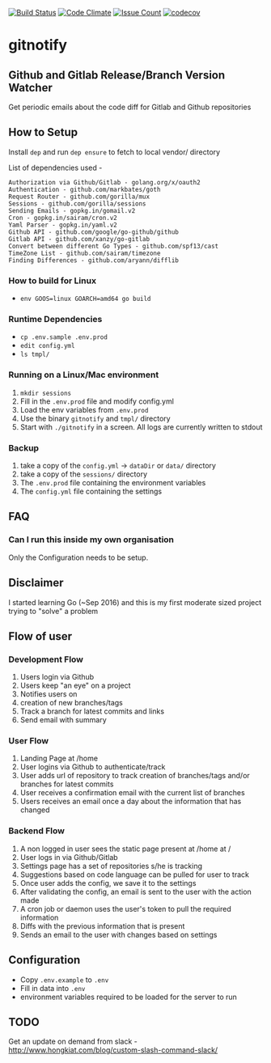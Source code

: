 [![Build Status](https://travis-ci.org/sairam/gitnotify.svg?branch=master)](https://travis-ci.org/sairam/gitnotify)
[![Code Climate](https://codeclimate.com/github/sairam/gitnotify/badges/gpa.svg)](https://codeclimate.com/github/sairam/gitnotify)
[![Issue Count](https://codeclimate.com/github/sairam/gitnotify/badges/issue_count.svg)](https://codeclimate.com/github/sairam/gitnotify)
[![codecov](https://codecov.io/gh/sairam/gitnotify/branch/master/graph/badge.svg)](https://codecov.io/gh/sairam/gitnotify)


# gitnotify
## Github and Gitlab Release/Branch Version Watcher
Get periodic emails about the code diff for Gitlab and Github repositories

## How to Setup
Install `dep` and run `dep ensure` to fetch to local vendor/ directory

List of dependencies used -
```
Authorization via Github/Gitlab - golang.org/x/oauth2
Authentication - github.com/markbates/goth
Request Router - github.com/gorilla/mux
Sessions - github.com/gorilla/sessions
Sending Emails - gopkg.in/gomail.v2
Cron - gopkg.in/sairam/cron.v2
Yaml Parser - gopkg.in/yaml.v2
Github API - github.com/google/go-github/github
Gitlab API - github.com/xanzy/go-gitlab
Convert between different Go Types - github.com/spf13/cast
TimeZone List - github.com/sairam/timezone
Finding Differences - github.com/aryann/difflib
```

### How to build for Linux
* `env GOOS=linux GOARCH=amd64 go build`

### Runtime Dependencies
* `cp .env.sample .env.prod`
* `edit config.yml`
* `ls tmpl/`

### Running on a Linux/Mac environment
1. `mkdir sessions`
1. Fill in the `.env.prod` file and modify config.yml
1. Load the env variables from `.env.prod`
1. Use the binary `gitnotify` and `tmpl/` directory
1. Start with `./gitnotify` in a screen. All logs are currently written to stdout

### Backup
1. take a copy of the `config.yml` -> `dataDir` or `data/` directory
1. take a copy of the `sessions/` directory
1. The `.env.prod` file containing the environment variables
1. The `config.yml` file containing the settings

## FAQ
### Can I run this inside my own organisation
Only the Configuration needs to be setup.

## Disclaimer
I started learning Go (~Sep 2016) and this is my first moderate sized project trying to "solve" a problem

## Flow of user
### Development Flow
1. Users login via Github
1. Users keep "an eye" on a project
1. Notifies users on
  1. creation of new branches/tags
  1. Track a branch for latest commits and links
1. Send email with summary

### User Flow
1. Landing Page at /home
1. User logins via Github to authenticate/track
1. User adds url of repository to track creation of branches/tags and/or branches for latest commits
1. User receives a confirmation email with the current list of branches
1. Users receives an email once a day about the information that has changed

### Backend Flow
1. A non logged in user sees the static page present at /home at /
1. User logs in via Github/Gitlab
1. Settings page has a set of repositories s/he is tracking
1. Suggestions based on code language can be pulled for user to track
1. Once user adds the config, we save it to the settings
1. After validating the config, an email is sent to the user with the action made
1. A cron job or daemon uses the user's token to pull the required information
1. Diffs with the previous information that is present
1. Sends an email to the user with changes based on settings

## Configuration
* Copy `.env.example` to `.env`
* Fill in data into `.env`
* environment variables required to be loaded for the server to run


## TODO
Get an update on demand from slack - http://www.hongkiat.com/blog/custom-slash-command-slack/ 
